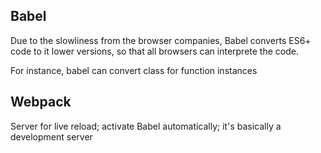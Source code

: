 ## Babel

Due to the slowliness from the browser companies, Babel converts ES6+ code to it lower versions, so that all browsers can interprete the code.

For instance, babel can convert class for function instances


## Webpack
Server for live reload; activate Babel automatically; 
it's basically a development server